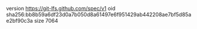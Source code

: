 version https://git-lfs.github.com/spec/v1
oid sha256:bb8b59a6df23d0a7b050d8a61497e6f951429ab442208ae7bf5d85ae2bf90c3a
size 7064
